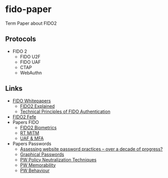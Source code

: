 # fido-paper
Term Paper about FIDO2

## Protocols

- FIDO 2
  - FIDO U2F
  - FIDO UAF
  - CTAP
  - WebAuthn

## Links

- [FIDO Whitepapers](https://fidoalliance.org/content/white-paper/)
  - [FIDO2 Explained](https://fidoalliance.org/15822/)
  - [Technical Principles of FIDO Authentication](https://fidoalliance.org/technical-principles-of-fido-authentication/)
- [FIDO2 Fefe](https://blog.fefe.de/?ts=a3695c14)
- Papers FIDO
  - [FIDO2 Biometrics](https://www.sciencedirect.com/science/article/abs/pii/S0969476518301267)
  - [RT MITM](https://www.sciencedirect.com/science/article/abs/pii/S2214212618300140)
  - [UAF & MFA](https://www.sciencedirect.com/science/article/pii/S0167404818307375)
- Papers Passwords
  - [Assessing website password practices – over a decade of progress?](https://www.sciencedirect.com/science/article/abs/pii/S1361372318300630)
  - [Graphical Passwords](https://www.sciencedirect.com/science/article/abs/pii/S0167739X19302882)
  - [PW Policy Neutralization Techniques](https://www.sciencedirect.com/science/article/pii/S0167404819301646)
  - [PW Memorability](https://www.sciencedirect.com/science/article/abs/pii/S2214212618306562)
  - [PW Behaviour](https://www.sciencedirect.com/science/article/abs/pii/S2214212618305027)